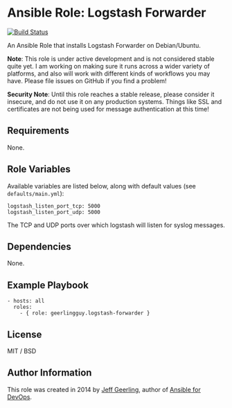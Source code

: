 # Ansible Role: Logstash Forwarder

[![Build Status](https://travis-ci.org/geerlingguy/ansible-role-logstash-forwarder.svg?branch=master)](https://travis-ci.org/geerlingguy/ansible-role-logstash-forwarder)

An Ansible Role that installs Logstash Forwarder on Debian/Ubuntu.

**Note**: This role is under active development and is not considered stable quite yet. I am working on making sure it runs across a wider variety of platforms, and also will work with different kinds of workflows you may have. Please file issues on GitHub if you find a problem!

**Security Note**: Until this role reaches a stable release, please consider it insecure, and do not use it on any production systems. Things like SSL and certificates are not being used for message authentication at this time!

## Requirements

None.

## Role Variables

Available variables are listed below, along with default values (see `defaults/main.yml`):

    logstash_listen_port_tcp: 5000
    logstash_listen_port_udp: 5000

The TCP and UDP ports over which logstash will listen for syslog messages.

## Dependencies

None.

## Example Playbook

    - hosts: all
      roles:
        - { role: geerlingguy.logstash-forwarder }

## License

MIT / BSD

## Author Information

This role was created in 2014 by [Jeff Geerling](http://jeffgeerling.com/), author of [Ansible for DevOps](http://ansiblefordevops.com/).
